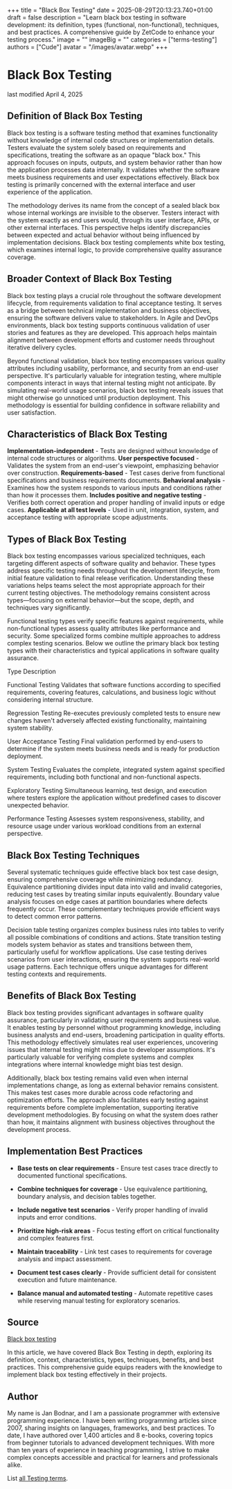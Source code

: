 +++
title = "Black Box Testing"
date = 2025-08-29T20:13:23.740+01:00
draft = false
description = "Learn black box testing in software development: its definition, types (functional, non-functional), techniques, and best practices. A comprehensive guide by ZetCode to enhance your testing process."
image = ""
imageBig = ""
categories = ["terms-testing"]
authors = ["Cude"]
avatar = "/images/avatar.webp"
+++

# Black Box Testing

last modified April 4, 2025

## Definition of Black Box Testing

Black box testing is a software testing method that examines functionality without
knowledge of internal code structures or implementation details. Testers evaluate
the system solely based on requirements and specifications, treating the software
as an opaque "black box." This approach focuses on inputs, outputs, and system
behavior rather than how the application processes data internally. It validates
whether the software meets business requirements and user expectations
effectively. Black box testing is primarily concerned with the external
interface and user experience of the application.

The methodology derives its name from the concept of a sealed black box whose
internal workings are invisible to the observer. Testers interact with the
system exactly as end users would, through its user interface, APIs, or other
external interfaces. This perspective helps identify discrepancies between
expected and actual behavior without being influenced by implementation
decisions. Black box testing complements white box testing, which examines
internal logic, to provide comprehensive quality assurance coverage.

## Broader Context of Black Box Testing

Black box testing plays a crucial role throughout the software development
lifecycle, from requirements validation to final acceptance testing. It serves as
a bridge between technical implementation and business objectives, ensuring the
software delivers value to stakeholders. In Agile and DevOps environments, black
box testing supports continuous validation of user stories and features as they
are developed. This approach helps maintain alignment between development
efforts and customer needs throughout iterative delivery cycles.

Beyond functional validation, black box testing encompasses various quality
attributes including usability, performance, and security from an end-user
perspective. It's particularly valuable for integration testing, where multiple
components interact in ways that internal testing might not anticipate. By
simulating real-world usage scenarios, black box testing reveals issues that
might otherwise go unnoticed until production deployment. This methodology is
essential for building confidence in software reliability and user satisfaction.

## Characteristics of Black Box Testing

**Implementation-independent** - Tests are designed without
knowledge of internal code structures or algorithms.
**User perspective focused** - Validates the system from an
end-user's viewpoint, emphasizing behavior over construction.
**Requirements-based** - Test cases derive from functional
specifications and business requirements documents.
**Behavioral analysis** - Examines how the system responds to
various inputs and conditions rather than how it processes them.
**Includes positive and negative testing** - Verifies both
correct operation and proper handling of invalid inputs or edge cases.
**Applicable at all test levels** - Used in unit, integration,
system, and acceptance testing with appropriate scope adjustments.

## Types of Black Box Testing

Black box testing encompasses various specialized techniques, each targeting
different aspects of software quality and behavior. These types address specific
testing needs throughout the development lifecycle, from initial feature
validation to final release verification. Understanding these variations helps
teams select the most appropriate approach for their current testing objectives.
The methodology remains consistent across types—focusing on external behavior—but
the scope, depth, and techniques vary significantly.

Functional testing types verify specific features against requirements, while
non-functional types assess quality attributes like performance and security.
Some specialized forms combine multiple approaches to address complex testing
scenarios. Below we outline the primary black box testing types with their
characteristics and typical applications in software quality assurance.

Type
Description

Functional Testing
Validates that software functions according to specified requirements,
covering features, calculations, and business logic without considering internal
structure.

Regression Testing
Re-executes previously completed tests to ensure new changes haven't
adversely affected existing functionality, maintaining system stability.

User Acceptance Testing
Final validation performed by end-users to determine if the system meets
business needs and is ready for production deployment.

System Testing
Evaluates the complete, integrated system against specified requirements,
including both functional and non-functional aspects.

Exploratory Testing
Simultaneous learning, test design, and execution where testers explore the
application without predefined cases to discover unexpected behavior.

Performance Testing
Assesses system responsiveness, stability, and resource usage under various
workload conditions from an external perspective.

## Black Box Testing Techniques

Several systematic techniques guide effective black box test case design,
ensuring comprehensive coverage while minimizing redundancy. Equivalence
partitioning divides input data into valid and invalid categories, reducing test
cases by treating similar inputs equivalently. Boundary value analysis focuses
on edge cases at partition boundaries where defects frequently occur. These
complementary techniques provide efficient ways to detect common error patterns.

Decision table testing organizes complex business rules into tables to verify all
possible combinations of conditions and actions. State transition testing models
system behavior as states and transitions between them, particularly useful for
workflow applications. Use case testing derives scenarios from user interactions,
ensuring the system supports real-world usage patterns. Each technique offers
unique advantages for different testing contexts and requirements.

## Benefits of Black Box Testing

Black box testing provides significant advantages in software quality assurance,
particularly in validating user requirements and business value. It enables
testing by personnel without programming knowledge, including business analysts
and end-users, broadening participation in quality efforts. This methodology
effectively simulates real user experiences, uncovering issues that internal
testing might miss due to developer assumptions. It's particularly valuable for
verifying complete systems and complex integrations where internal knowledge
might bias test design.

Additionally, black box testing remains valid even when internal implementations
change, as long as external behavior remains consistent. This makes test cases
more durable across code refactoring and optimization efforts. The approach also
facilitates early testing against requirements before complete implementation,
supporting iterative development methodologies. By focusing on what the system
does rather than how, it maintains alignment with business objectives throughout
the development process.

## Implementation Best Practices

- **Base tests on clear requirements** - Ensure test cases trace directly to documented functional specifications.

- **Combine techniques for coverage** - Use equivalence partitioning, boundary analysis, and decision tables together.

- **Include negative test scenarios** - Verify proper handling of invalid inputs and error conditions.

- **Prioritize high-risk areas** - Focus testing effort on critical functionality and complex features first.

- **Maintain traceability** - Link test cases to requirements for coverage analysis and impact assessment.

- **Document test cases clearly** - Provide sufficient detail for consistent execution and future maintenance.

- **Balance manual and automated testing** - Automate repetitive cases while reserving manual testing for exploratory scenarios.

## Source

[Black box testing](https://en.wikipedia.org/wiki/Black-box_testing)

In this article, we have covered Black Box Testing in depth, exploring its
definition, context, characteristics, types, techniques, benefits, and best
practices. This comprehensive guide equips readers with the knowledge to
implement black box testing effectively in their projects.

## Author

My name is Jan Bodnar, and I am a passionate programmer with extensive
programming experience. I have been writing programming articles since 2007,
sharing insights on languages, frameworks, and best practices. To date, I have
authored over 1,400 articles and 8 e-books, covering topics from beginner
tutorials to advanced development techniques. With more than ten years of
experience in teaching programming, I strive to make complex concepts accessible
and practical for learners and professionals alike.

List [all Testing terms](/all/#terms-test).